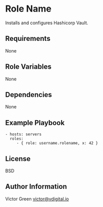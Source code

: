 Role Name
=========

Installs and configures Hashicorp Vault.

Requirements
------------

None

Role Variables
--------------

None

Dependencies
------------

None

Example Playbook
----------------

    - hosts: servers
      roles:
         - { role: username.rolename, x: 42 }

License
-------

BSD

Author Information
------------------

Victor Green
victor@vdigital.io
